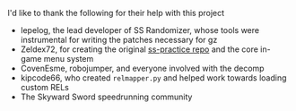 I'd like to thank the following for their help with this project
- lepelog, the lead developer of SS Randomizer, whose tools were instrumental for writing the patches necessary for gz
- Zeldex72, for creating the original [ss-practice repo](https://github.com/elijah-thomas774/ss-practice/) and the core in-game menu system
- CovenEsme, robojumper, and everyone involved with the decomp
- kipcode66, who created `relmapper.py` and helped work towards loading custom RELs
- The Skyward Sword speedrunning community
